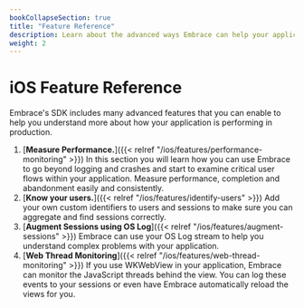 ```yaml
---
bookCollapseSection: true
title: "Feature Reference"
description: Learn about the advanced ways Embrace can help your application
weight: 2
---
```


# iOS Feature Reference

Embrace's SDK includes many advanced features that you can enable to help you understand more about
how your application is performing in production.

1. [**Measure Performance.**]({{< relref "/ios/features/performance-monitoring" >}}) In this section you will learn how you can use Embrace to go beyond logging and crashes and start to examine critical user flows within your application. Measure performance, completion and abandonment easily and consistently.
1. [**Know your users.**]({{< relref "/ios/features/identify-users" >}}) Add your own custom identifiers to users and sessions to make sure you can aggregate and find sessions correctly.
1. [**Augment Sessions using OS Log**]({{< relref "/ios/features/augment-sessions" >}}) Embrace can use your OS Log stream to help you understand complex problems with your application.
1. [**Web Thread Monitoring**]({{< relref "/ios/features/web-thread-monitoring" >}}) If you use WKWebView in your application, Embrace can monitor the JavaScript threads behind the view. You can log these events to your sessions or even have Embrace automatically reload the views for you.
